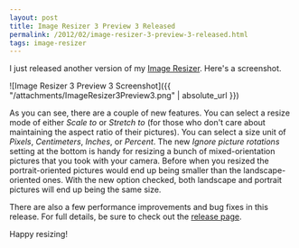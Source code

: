 ```yaml
---
layout: post
title: Image Resizer 3 Preview 3 Released
permalink: /2012/02/image-resizer-3-preview-3-released.html
tags: image-resizer
---
```


I just released another version of my [Image Resizer][1]. Here's a screenshot.

![Image Resizer 3 Preview 3 Screenshot]({{ "/attachments/ImageResizer3Preview3.png" | absolute_url }})

As you can see, there are a couple of new features. You can select a resize mode of either *Scale to* or *Stretch to*
(for those who don't care about maintaining the aspect ratio of their pictures). You can select a size unit of *Pixels*,
*Centimeters*, *Inches*, or *Percent*. The new *Ignore picture rotations* setting at the bottom is handy for resizing a
bunch of mixed-orientation pictures that you took with your camera. Before when you resized the portrait-oriented
pictures would end up being smaller than the landscape-oriented ones. With the new option checked, both landscape and
portrait pictures will end up being the same size.

There are also a few performance improvements and bug fixes in this release. For full details, be sure to check out the
[release page][2].

Happy resizing!


  [1]: http://imageresizer.codeplex.com
  [2]: http://imageresizer.codeplex.com/releases/view/82827
